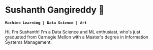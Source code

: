 # Sushanth Gangireddy 🐠 

**` Machine Learning | Data Science | Art `**

Hi, I'm Sushanth! 
I'm a Data Science and ML enthusiast, who's just graduated from Carnegie Mellon with a Master's degree in Information Systems Management. 
<!---
sushanth128/sushanth128 is a ✨ special ✨ repository because its `README.md` (this file) appears on your GitHub profile.
You can click the Preview link to take a look at your changes.
--->
